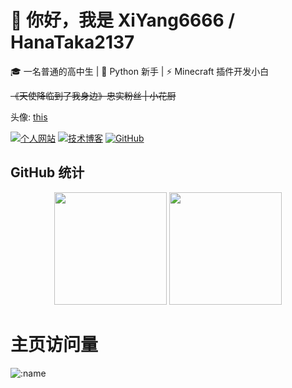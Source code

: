 # 👋 你好，我是 XiYang6666 / HanaTaka2137

🎓 一名普通的高中生 | 🐍 Python 新手 | ⚡ Minecraft 插件开发小白

<del>《天使降临到了我身边》忠实粉丝 | 小花厨 <del>

头像: [this](https://www.pixiv.net/artworks/77800268)

[![个人网站](https://img.shields.io/badge/Website-xiyang666.top-2B7489?style=flat-square&logo=nuxt)](https://xiyang6666.top)
[![技术博客](https://img.shields.io/badge/Blog-blog.xiyang6666.top-2B7489?style=flat-square&logo=hexo)](https://blog.xiyang6666.top)
[![GitHub](https://img.shields.io/github/followers/XiYang6666?label=Follow%20Me&style=social)](https://github.com/XiYang6666)

## GitHub 统计

<div align="center">
  <img height="180em" src="https://github-readme-stats.vercel.app/api?username=XiYang6666&show_icons=true&theme=default&include_all_commits=true&count_private=true&hide_border=false&bg_color=00000000" />
  <img height="180em" src="https://github-readme-stats.vercel.app/api/top-langs/?username=XiYang6666&layout=compact&langs_count=8&hide_border=false&size_weight=0.5&count_weight=0.5&bg_color=00000000" />
</div>

# 主页访问量

![:name](https://count.getloli.com/@:xiyang6666)
